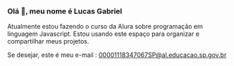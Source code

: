 ### Olá 👋, meu nome é Lucas Gabriel
Atualmente estou fazendo o curso da Alura sobre programação em linguagem Javascript.
Estou usando este espaço para organizar e compartilhar meus projetos.

Se desejar, este é meu e-mail : 00001118347067SP@al.educacao.sp.gov.br

<!--
**Interstellar737/Interstellar737** is a ✨ _special_ ✨ repository because its `README.md` (this file) appears on your GitHub profile.

Here are some ideas to get you started:

- 🔭 I’m currently working on ...
- 🌱 I’m currently learning ...
- 👯 I’m looking to collaborate on ...
- 🤔 I’m looking for help with ...
- 💬 Ask me about ...
- 📫 How to reach me: ...
- 😄 Pronouns: ...
- ⚡ Fun fact: ...
-->
